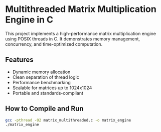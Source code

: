 # Multithreaded Matrix Multiplication Engine in C

This project implements a high-performance matrix multiplication engine using POSIX threads in C. It demonstrates memory management, concurrency, and time-optimized computation.

## Features

- Dynamic memory allocation
- Clean separation of thread logic
- Performance benchmarking
- Scalable for matrices up to 1024x1024
- Portable and standards-compliant

## How to Compile and Run

```bash
gcc -pthread -O2 matrix_multithreaded.c -o matrix_engine
./matrix_engine
